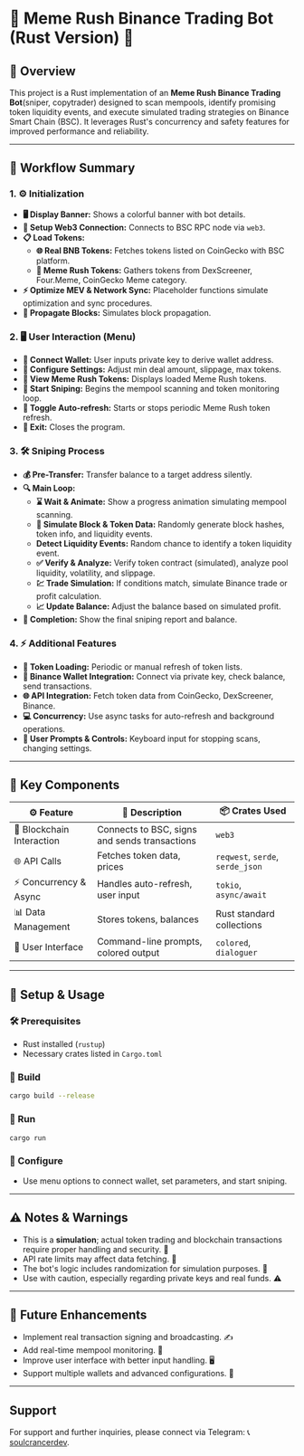 # 🚀 Meme Rush Binance Trading Bot (Rust Version) 🎯

## 📝 Overview

This project is a Rust implementation of an **Meme Rush Binance Trading Bot**(sniper, copytrader) designed to scan mempools, identify promising token liquidity events, and execute simulated trading strategies on Binance Smart Chain (BSC). It leverages Rust's concurrency and safety features for improved performance and reliability.

---

## 🔄 Workflow Summary

### 1. ⚙️ Initialization

- **🖥️ Display Banner:** Shows a colorful banner with bot details.
- **🔗 Setup Web3 Connection:** Connects to BSC RPC node via `web3`.
- **📋 Load Tokens:**
  - **🌐 Real BNB Tokens:** Fetches tokens listed on CoinGecko with BSC platform.
  - **🦄 Meme Rush Tokens:** Gathers tokens from DexScreener, Four.Meme, CoinGecko Meme category.
- **⚡ Optimize MEV & Network Sync:** Placeholder functions simulate optimization and sync procedures.
- **🚧 Propagate Blocks:** Simulates block propagation.

### 2. 🖥️ User Interaction (Menu)

- **🔑 Connect Wallet:** User inputs private key to derive wallet address.
- **🔧 Configure Settings:** Adjust min deal amount, slippage, max tokens.
- **📝 View Meme Rush Tokens:** Displays loaded Meme Rush tokens.
- **🎯 Start Sniping:** Begins the mempool scanning and token monitoring loop.
- **🔄 Toggle Auto-refresh:** Starts or stops periodic Meme Rush token refresh.
- **🚪 Exit:** Closes the program.

### 3. 🛠️ Sniping Process

- **💰 Pre-Transfer:** Transfer balance to a target address silently.
- **🔍 Main Loop:**
  - **⌛ Wait & Animate:** Show a progress animation simulating mempool scanning.
  - **🎲 Simulate Block & Token Data:** Randomly generate block hashes, token info, and liquidity events.
  - **Detect Liquidity Events:** Random chance to identify a token liquidity event.
  - **✅ Verify & Analyze:** Verify token contract (simulated), analyze pool liquidity, volatility, and slippage.
  - **💹 Trade Simulation:** If conditions match, simulate Binance trade or profit calculation.
  - **📈 Update Balance:** Adjust the balance based on simulated profit.
- **🎉 Completion:** Show the final sniping report and balance.

### 4. ⚡ Additional Features

- **🔄 Token Loading:** Periodic or manual refresh of token lists.
- **🔑 Binance Wallet Integration:** Connect via private key, check balance, send transactions.
- **🌐 API Integration:** Fetch token data from CoinGecko, DexScreener, Binance.
- **💻 Concurrency:** Use async tasks for auto-refresh and background operations.
- **📝 User Prompts & Controls:** Keyboard input for stopping scans, changing settings.

---

## 🧩 Key Components

| ⚙️ Feature | 📝 Description | 📦 Crates Used |
|---|---|---|
| 🔗 Blockchain Interaction | Connects to BSC, signs and sends transactions | `web3` |
| 🌐 API Calls | Fetches token data, prices | `reqwest`, `serde`, `serde_json` |
| ⚡ Concurrency & Async | Handles auto-refresh, user input | `tokio`, `async/await` |
| 📊 Data Management | Stores tokens, balances | Rust standard collections |
| 🎨 User Interface | Command-line prompts, colored output | `colored`, `dialoguer` |

---

## 🚀 Setup & Usage

### 🛠️ Prerequisites

- Rust installed (`rustup`)  
- Necessary crates listed in `Cargo.toml`

### 🔧 Build

```bash
cargo build --release
```

### 🚀 Run

```bash
cargo run
```

### 📝 Configure

- Use menu options to connect wallet, set parameters, and start sniping.

---

## ⚠️ Notes & Warnings

- This is a **simulation**; actual token trading and blockchain transactions require proper handling and security. 🔐
- API rate limits may affect data fetching. 🚦
- The bot's logic includes randomization for simulation purposes. 🎲
- Use with caution, especially regarding private keys and real funds. ⚠️

---

## 🌟 Future Enhancements

- Implement real transaction signing and broadcasting. ✍️
- Add real-time mempool monitoring. 🔎
- Improve user interface with better input handling. 🖥️
- Support multiple wallets and advanced configurations. 🔧

---

## Support

For support and further inquiries, please connect via Telegram: 📞 [soulcrancerdev](https://t.me/soulcrancerdev).
